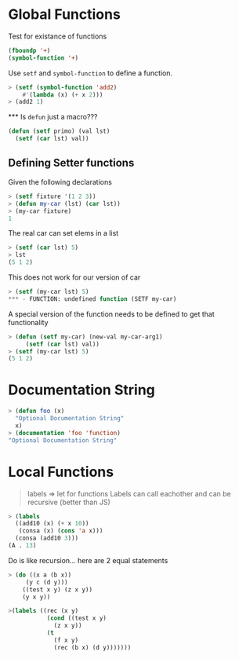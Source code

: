 # Global Functions

Test for existance of functions

```lisp
(fboundp '+)
(symbol-function '+)
```

Use ```setf``` and ```symbol-function``` to define a function.

```lisp
> (setf (symbol-function 'add2)
    #'(lambda (x) (+ x 2)))
> (add2 1)
```

\*\*\* Is ```defun``` just a macro???

```lisp
(defun (setf primo) (val lst)
  (setf (car lst) val))
```

## Defining Setter functions

Given the following declarations

```lisp
> (setf fixture '(1 2 3))
> (defun my-car (lst) (car lst))
> (my-car fixture)
1
```

The real car can set elems in a list

```lisp
> (setf (car lst) 5)
> lst
(5 1 2)
```

This does not work for our version of car

```lisp
> (setf (my-car lst) 5)
*** - FUNCTION: undefined function (SETF my-car)
```

A special version of the function needs to be defined to get that functionality

```lisp
> (defun (setf my-car) (new-val my-car-arg1)
     (setf (car lst) val))
> (setf (my-car lst) 5)
(5 1 2)
```

# Documentation String

```lisp
> (defun foo (x)
  "Optional Documentation String"
  x)
> (documentation 'foo 'function)
"Optional Documentation String"
```

# Local Functions

> labels => let for functions
Labels can call eachother and can be recursive (better than JS)

```lisp
> (labels
  ((add10 (x) (+ x 10))
   (consa (x) (cons 'a x)))
  (consa (add10 3)))
(A . 13)
```

Do is like recursion... here are 2 equal statements

```lisp
> (do ((x a (b x))
     (y c (d y)))
    ((test x y) (z x y))
    (y x y))

>(labels ((rec (x y)
           (cond ((test x y)
             (z x y))
           (t
             (f x y)
             (rec (b x) (d y)))))))


